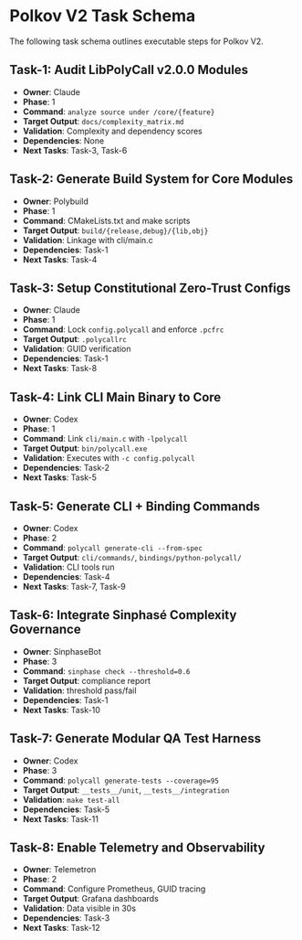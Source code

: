 # Polkov V2 Task Schema

The following task schema outlines executable steps for Polkov V2.

## Task-1: Audit LibPolyCall v2.0.0 Modules
- **Owner**: Claude
- **Phase**: 1
- **Command**: `analyze source under /core/{feature}`
- **Target Output**: `docs/complexity_matrix.md`
- **Validation**: Complexity and dependency scores
- **Dependencies**: None
- **Next Tasks**: Task-3, Task-6

## Task-2: Generate Build System for Core Modules
- **Owner**: Polybuild
- **Phase**: 1
- **Command**: CMakeLists.txt and make scripts
- **Target Output**: `build/{release,debug}/{lib,obj}`
- **Validation**: Linkage with cli/main.c
- **Dependencies**: Task-1
- **Next Tasks**: Task-4

## Task-3: Setup Constitutional Zero-Trust Configs
- **Owner**: Claude
- **Phase**: 1
- **Command**: Lock `config.polycall` and enforce `.pcfrc`
- **Target Output**: `.polycallrc`
- **Validation**: GUID verification
- **Dependencies**: Task-1
- **Next Tasks**: Task-8

## Task-4: Link CLI Main Binary to Core
- **Owner**: Codex
- **Phase**: 1
- **Command**: Link `cli/main.c` with `-lpolycall`
- **Target Output**: `bin/polycall.exe`
- **Validation**: Executes with `-c config.polycall`
- **Dependencies**: Task-2
- **Next Tasks**: Task-5

## Task-5: Generate CLI + Binding Commands
- **Owner**: Codex
- **Phase**: 2
- **Command**: `polycall generate-cli --from-spec`
- **Target Output**: `cli/commands/`, `bindings/python-polycall/`
- **Validation**: CLI tools run
- **Dependencies**: Task-4
- **Next Tasks**: Task-7, Task-9

## Task-6: Integrate Sinphasé Complexity Governance
- **Owner**: SinphaseBot
- **Phase**: 3
- **Command**: `sinphase check --threshold=0.6`
- **Target Output**: compliance report
- **Validation**: threshold pass/fail
- **Dependencies**: Task-1
- **Next Tasks**: Task-10

## Task-7: Generate Modular QA Test Harness
- **Owner**: Codex
- **Phase**: 3
- **Command**: `polycall generate-tests --coverage=95`
- **Target Output**: `__tests__/unit`, `__tests__/integration`
- **Validation**: `make test-all`
- **Dependencies**: Task-5
- **Next Tasks**: Task-11

## Task-8: Enable Telemetry and Observability
- **Owner**: Telemetron
- **Phase**: 2
- **Command**: Configure Prometheus, GUID tracing
- **Target Output**: Grafana dashboards
- **Validation**: Data visible in 30s
- **Dependencies**: Task-3
- **Next Tasks**: Task-12
